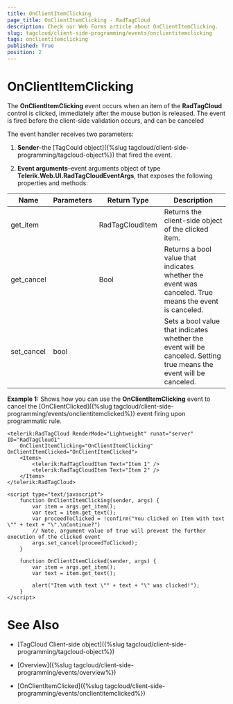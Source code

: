```yaml
---
title: OnClientItemClicking
page_title: OnClientItemClicking - RadTagCloud
description: Check our Web Forms article about OnClientItemClicking.
slug: tagcloud/client-side-programming/events/onclientitemclicking
tags: onclientitemclicking
published: True
position: 2
---
```


# OnClientItemClicking



The **OnClientItemClicking** event occurs when an item of the **RadTagCloud** control is clicked,	immediately after the mouse button is released. The event is fired before the client-side validation occurs, and can be canceled

The event handler receives two parameters:

1. **Sender**–the [TagCould object]({%slug tagcloud/client-side-programming/tagcloud-object%}) that fired the event.

1. **Event arguments**–event arguments object of type **Telerik.Web.UI.RadTagCloudEventArgs**, that exposes the following properties and methods:


| Name | Parameters | Return Type | Description |
| ------ | ------ | ------ | ------ |
|get_item||RadTagCloudItem|Returns the client-side object of the clicked item.|
|get_cancel||Bool|Returns a bool value that indicates whether the event was canceled. True means the event is canceled.|
|set_cancel|bool||Sets a bool value that indicates whether the event will be canceled. Setting true means the event will be canceled.|

**Example 1:** Shows how you can use the **OnClientItemClicking** event to cancel the [OnClientClicked]({%slug tagcloud/client-side-programming/events/onclientitemclicked%}) event firing upon programmatic rule.

````ASP.NET
<telerik:RadTagCloud RenderMode="Lightweight" runat="server" ID="RadTagCloud1" 
	OnClientItemClicking="OnClientItemClicking" OnClientItemClicked="OnClientItemClicked">
	<Items>
		<telerik:RadTagCloudItem Text="Item 1" />
		<telerik:RadTagCloudItem Text="Item 2" />
	</Items>
</telerik:RadTagCloud>

<script type="text/javascript">
	function OnClientItemClicking(sender, args) {
		var item = args.get_item();
		var text = item.get_text();
		var proceedToClicked = !confirm("You clicked on Item with text \"" + text + "\".\nContinue?")
		// Note, argument value of true will prevent the further execution of the clicked event
		args.set_cancel(proceedToClicked);
	}

	function OnClientItemClicked(sender, args) {
		var item = args.get_item();
		var text = item.get_text();

		alert("Item with text \"" + text + "\" was clicked!");
	}
</script>
````



# See Also

 * [TagCloud Client-side object]({%slug tagcloud/client-side-programming/tagcloud-object%})

 * [Overview]({%slug tagcloud/client-side-programming/events/overview%})

 * [OnClientItemClicked]({%slug tagcloud/client-side-programming/events/onclientitemclicked%})
